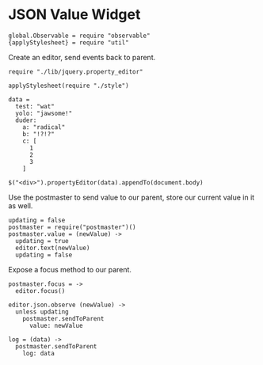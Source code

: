 JSON Value Widget
========================

    global.Observable = require "observable"
    {applyStylesheet} = require "util"

Create an editor, send events back to parent.

    require "./lib/jquery.property_editor"

    applyStylesheet(require "./style")

    data =
      test: "wat"
      yolo: "jawsome!"
      duder:
        a: "radical"
        b: "!?!?"
        c: [
          1
          2
          3
        ]

    $("<div>").propertyEditor(data).appendTo(document.body)

Use the postmaster to send value to our parent, store our current value in it as well.

    updating = false
    postmaster = require("postmaster")()
    postmaster.value = (newValue) ->
      updating = true
      editor.text(newValue)
      updating = false

Expose a focus method to our parent.

    postmaster.focus = ->
      editor.focus()

    editor.json.observe (newValue) ->
      unless updating
        postmaster.sendToParent
          value: newValue

    log = (data) ->
      postmaster.sendToParent
        log: data
